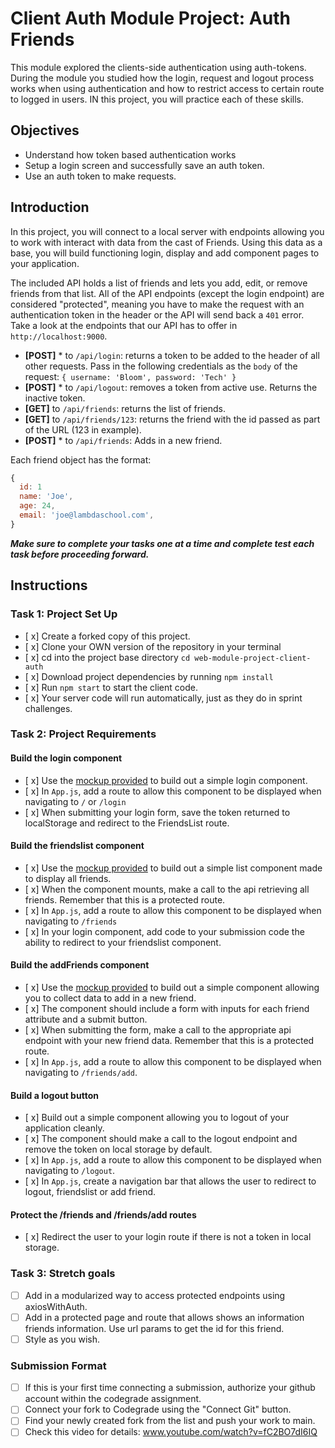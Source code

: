 # Client Auth Module Project: Auth Friends

This module explored the clients-side authentication using auth-tokens. During the module you studied how the login, request and logout process works when using authentication and how to restrict access to certain route to logged in users. IN this project, you will practice each of these skills.

## Objectives

- Understand how token based authentication works
- Setup a login screen and successfully save an auth token.
- Use an auth token to make requests.

## Introduction

In this project, you will connect to a local server with endpoints allowing you to work with interact with data from the cast of Friends. Using this data as a base, you will build functioning login, display and add component pages to your application.

The included API holds a list of friends and lets you add, edit, or remove friends from that list. All of the API endpoints (except the login endpoint) are considered "protected", meaning you have to make the request with an authentication token in the header or the API will send back a `401` error. Take a look at the endpoints that our API has to offer in `http://localhost:9000`.

- **[POST]** * to `/api/login`: returns a token to be added to the header of all other requests. Pass in the following credentials as the `body` of the request: `{ username: 'Bloom', password: 'Tech' }`
- **[POST]** * to `/api/logout`: removes a token from active use. Returns the inactive token.
- **[GET]** to `/api/friends`: returns the list of friends.
- **[GET]** to `/api/friends/123`: returns the friend with the id passed as part of the URL (123 in example).
- **[POST]** * to `/api/friends`: Adds in a new friend.

Each friend object has the format:

```js
{
  id: 1
  name: 'Joe',
  age: 24,
  email: 'joe@lambdaschool.com',
}
```

***Make sure to complete your tasks one at a time and complete test each task before proceeding forward.***

## Instructions

### Task 1: Project Set Up

* [ x] Create a forked copy of this project.
* [ x] Clone your OWN version of the repository in your terminal
* [ x] cd into the project base directory `cd web-module-project-client-auth`
* [ x] Download project dependencies by running `npm install`
* [ x] Run `npm start` to start the client code.
* [ x] Your server code will run automatically, just as they do in sprint challenges.

### Task 2: Project Requirements

#### Build the login component

* [ x] Use the [mockup provided](./login_mockup.png) to build out a simple login component.
* [ x] In `App.js`, add a route to allow this component to be displayed when navigating to `/` or `/login`
* [ x] When submitting your login form, save the token returned to localStorage and redirect to the FriendsList route.

#### Build the friendslist component

* [ x] Use the [mockup provided](./friendslist_mockup.png) to build out a simple list component made to display all friends.
* [ x] When the component mounts, make a call to the api retrieving all friends. Remember that this is a protected route.
* [ x] In `App.js`, add a route to allow this component to be displayed when navigating to `/friends`
* [ x] In your login component, add code to your submission code the ability to redirect to your friendslist component.

#### Build the addFriends component

* [ x] Use the [mockup provided](./addfriends_mockup.png) to build out a simple component allowing you to collect data to add in a new friend.
* [ x] The component should include a form with inputs for each friend attribute and a submit button.
* [ x] When submitting the form, make a call to the appropriate api endpoint with your new friend data. Remember that this is a protected route.
* [ x] In `App.js`, add a route to allow this component to be displayed when navigating to `/friends/add`.

#### Build a logout button

* [ x] Build out a simple component allowing you to logout of your application cleanly.
* [ x] The component should make a call to the logout endpoint and remove the token on local storage by default.
* [ x] In `App.js`, add a route to allow this component to be displayed when navigating to `/logout`.
* [ x] In `App.js`, create a navigation bar that allows the user to redirect to logout, friendslist or add friend.

#### Protect the /friends and /friends/add routes

* [ x] Redirect the user to your login route if there is not a token in local storage.

### Task 3: Stretch goals

- [ ] Add in a modularized way to access protected endpoints using axiosWithAuth.
- [ ] Add in a protected page and route that allows shows an information friends information. Use url params to get the id for this friend.
- [ ] Style as you wish.

### Submission Format

- [ ] If this is your first time connecting a submission, authorize your github account within the codegrade assignment.
- [ ] Connect your fork to Codegrade using the "Connect Git" button.
- [ ] Find your newly created fork from the list and push your work to main.
- [ ] Check this video for details: www.youtube.com/watch?v=fC2BO7dI6IQ
